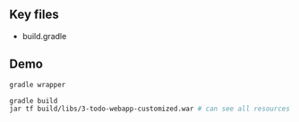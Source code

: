 ## Key files

- build.gradle

## Demo

```bash
gradle wrapper

gradle build
jar tf build/libs/3-todo-webapp-customized.war # can see all resources are packaged
```
